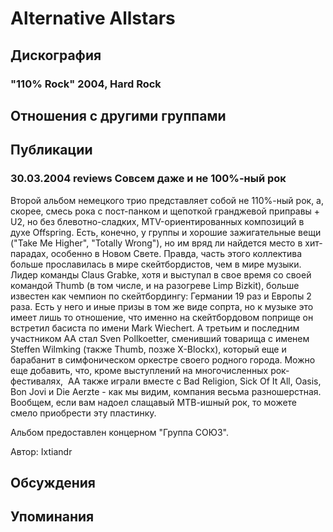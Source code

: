 # Alternative Allstars



## Дискография

### "110% Rock" 2004, Hard Rock




## Отношения с другими группами


## Публикации

### 30.03.2004 reviews Совсем даже и не 100%-ный рок

<P>Второй альбом немецкого трио представляет собой не 110%-ный рок, а, скорее, смесь рока с пост-панком и щепоткой гранджевой приправы + U2, но без блевотно-сладких, MTV-ориентированных композиций в духе Offspring. Есть, конечно,&nbsp;у группы и хорошие зажигательные вещи ("Take Me Higher", "Totally Wrong"), но им вряд ли найдется место в хит-парадах, особенно в Новом Свете. Правда, часть этого коллектива больше прославилась в мире скейтбордистов, чем в мире музыки. Лидер команды Claus Grabke, хотя и выступал в свое время со своей командой Thumb (в том числе, и на разогреве Limp Bizkit), больше известен как чемпион по скейтбордингу: Германии 19 раз и Европы 2 раза. Есть у него и иные призы в том же виде сопрта, но к музыке это имеет лишь то отношение, что именно на скейтбордовом поприще он встретил басиста по имени Mark Wiechert. А третьим и последним участником АА стал Sven Pollkoetter, сменивший товарища с именем Steffen Wilmking (также Thumb, позже X-Blockx), который еще и барабанит в симфоническом оркестре своего родного города. Можно еще добавить, что, кроме выступлений на многочисленных рок-фестивалях, &nbsp;АА также играли вместе с Bad Religion, Sick Of It All, Oasis, Bon Jovi и Die Aerzte - как мы видим, компания весьма разношерстная. Вообщем, если вам надоел слащавый МТВ-ишный рок, то можете смело приобрести эту пластинку.</P>
<P>Альбом предоставлен концерном "Группа СОЮЗ".</P>
Автор: Ixtiandr


## Обсуждения


## Упоминания

